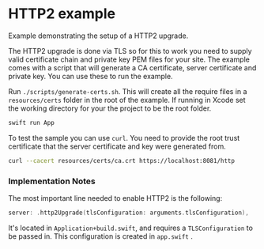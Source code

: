 # HTTP2 example

Example demonstrating the setup of a HTTP2 upgrade. 

The HTTP2 upgrade is done via TLS so for this to work you need to supply valid certificate chain and private key PEM files for your site. The example comes with a script that will generate a CA certificate, server certificate and private key. You can use these to run the example. 

Run `./scripts/generate-certs.sh`. This will create all the require files in a `resources/certs` folder in the root of the example. If running in Xcode set the working directory for your the project to be the root folder.

```sh
swift run App
```

To test the sample you can use `curl`. You need to provide the root trust certificate that the server certificate and key were generated from.

```sh
curl --cacert resources/certs/ca.crt https://localhost:8081/http
```

### Implementation Notes

The most important line needed to enable HTTP2 is the following:

```swift
server: .http2Upgrade(tlsConfiguration: arguments.tlsConfiguration),
```

It's located in `Application+build.swift`, and requires a `TLSConfiguration` to be passed in. This configuration is created in `app.swift` .